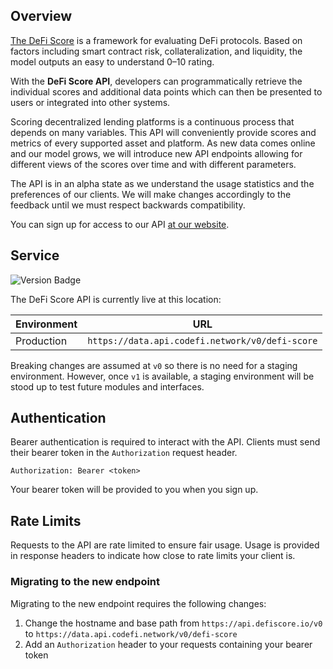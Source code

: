 ## Overview

[The DeFi Score](https://defiscore.io/) is a framework for evaluating DeFi protocols. Based on factors including smart contract risk, collateralization, and liquidity, the model outputs an easy to understand 0–10 rating.

With the **DeFi Score API**, developers can programmatically retrieve the individual scores and additional data points which can then be presented to users or integrated into other systems.

Scoring decentralized lending platforms is a continuous process that depends on many variables.
This API will conveniently provide scores and metrics of every supported asset and platform.
As new data comes online and our model grows, we will introduce new API endpoints allowing for
different views of the scores over time and with different parameters.

The API is in an alpha state as we understand the usage statistics and the preferences of our clients.
We will make changes accordingly to the feedback until we must respect backwards compatibility.

You can sign up for access to our API [at our website](https://codefi.consensys.net/data).

## Service

<img src="https://img.shields.io/badge/version-0.0.6-blue"
     alt="Version Badge"
     style="margin-left:0" />

The DeFi Score API is currently live at this location:

| Environment | URL                                             |
| ----------- | ----------------------------------------------- |
| Production  | `https://data.api.codefi.network/v0/defi-score` |

Breaking changes are assumed at `v0` so there is no need for a staging environment.
However, once `v1` is available, a staging environment will be stood up to test future modules and interfaces.

## Authentication

Bearer authentication is required to interact with the API. Clients must send their bearer token in the `Authorization` request header.

```
Authorization: Bearer <token>
```

Your bearer token will be provided to you when you sign up.

## Rate Limits

Requests to the API are rate limited to ensure fair usage. Usage is provided in response headers to indicate how close to rate limits your client is.

### Migrating to the new endpoint

Migrating to the new endpoint requires the following changes:

1. Change the hostname and base path from `https://api.defiscore.io/v0` to `https://data.api.codefi.network/v0/defi-score`
1. Add an `Authorization` header to your requests containing your bearer token

